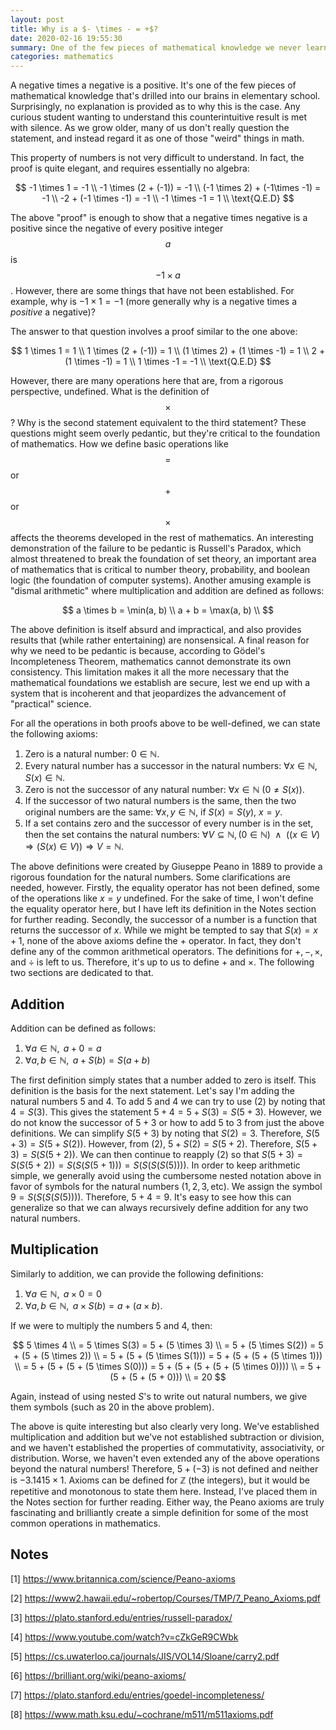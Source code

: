 ```yaml
---
layout: post
title: Why is a $- \times - = +$?
date: 2020-02-16 19:55:30
summary: One of the few pieces of mathematical knowledge we never learn the reasoning behind.
categories: mathematics
---
```




A negative times a negative is a positive. It's one of the few pieces of mathematical knowledge that's drilled into our brains in elementary school. Surprisingly, no explanation is provided as to why this is the case. Any curious student wanting to understand this counterintuitive result is met with silence. As we grow older, many of us don't really question the statement, and instead regard it as one of those "weird"  things in math. 

This property of numbers is not very difficult to understand. In fact, the proof is quite elegant, and requires essentially no algebra:


$$
-1 \times 1 = -1 \\
-1 \times (2 + (-1)) = -1 \\
(-1 \times 2) + (-1\times -1) = -1 \\
-2 + (-1 \times -1) = -1 \\
-1 \times -1 = 1 \\
\text{Q.E.D}
$$


The above "proof" is enough to show that a negative times negative is a positive since the negative of every positive integer $$a$$ is $$-1 \times a$$. However, there are some things that have not been established. For example, why is $-1 \times 1 = -1$ (more generally why is a negative times a *positive* a negative)? 

The answer to that question involves a proof similar to the one above:


$$
1 \times 1 = 1 \\
1 \times (2 + (-1)) = 1 \\
(1 \times 2) + (1 \times -1) = 1 \\
2 + (1 \times -1) = 1 \\
1 \times -1 = -1 \\
\text{Q.E.D}
$$




However, there are many operations here that are, from a rigorous perspective, undefined. What is the definition of $$\times$$? Why is the second statement equivalent to the third statement?  These questions might seem overly pedantic, but they're critical to the foundation of mathematics. How we define basic operations like $$=$$ or  $$+$$  or $$\times$$ affects the theorems developed in the rest of mathematics. An interesting demonstration of the failure to be pedantic is Russell's Paradox, which almost threatened to break the foundation of set theory, an important area of mathematics that is critical to number theory, probability, and boolean logic (the foundation of computer systems). Another amusing example is "dismal arithmetic" where multiplication and addition are defined as follows:


$$
a \times b = \min(a, b) \\
a + b = \max(a, b) \\
$$


The above definition is itself absurd and impractical, and also provides results that (while rather entertaining) are nonsensical. A final reason for why we need to be pedantic is because, according to Gödel's Incompleteness Theorem, mathematics cannot demonstrate its own consistency. This limitation makes it all the more necessary that the mathematical foundations we establish are secure, lest we end up with a system that is incoherent and that jeopardizes the advancement of "practical" science.

For all the operations in both proofs above to be well-defined, we can state the following axioms:

1. Zero is a natural number: $0 \in \mathbb N$.
2. Every natural number has a successor in the natural numbers: $\forall x \in \mathbb N\text{, } S(x) \in \mathbb N$. 
3. Zero is not the successor of any natural number: $\forall x \in \mathbb N \text{ } (0 \ne S(x))$.
4. If the successor of two natural numbers is the same, then the two original numbers are the same: $\forall x, y \in \mathbb N\text{, } \text{if }S(x) = S(y)\text{, } x = y$.
5. If a set contains zero and the successor of every number is in the set, then the set contains the natural numbers: $\forall V \subseteq \mathbb N, (0 \in \mathbb N) \text{ }\land\text{ } ((x \in V) \Rightarrow (S(x) \in V)) \Rightarrow V = \mathbb N$.

The above definitions were created by Giuseppe Peano in 1889 to provide a rigorous foundation for the natural numbers. Some clarifications are needed, however. Firstly, the equality operator has not been defined, some of the operations like $x = y$ undefined. For the sake of time, I won't define the equality operator here, but I have left its definition in the Notes section for further reading. Secondly, the successor of a number is a function that returns the successor of $x$. While we might be tempted to say that $S(x) = x + 1$, none of the above axioms define the $+$ operator. In fact, they don't define any of the common arithmetical operators. The definitions for $+, -, \times, \text{ and } \div$ is left to us. Therefore, it's up to us to define $+$ and $\times$. The following two sections are dedicated to that. 

## Addition

Addition can be defined as follows:

1. $\forall a \in \mathbb N,\text{ }a + 0 = a$
2. $\forall a, b \in \mathbb N, \text{ } a + S(b) = S(a + b)$ 

The first definition simply states that a number added to zero is itself. This definition is the basis for the next statement. Let's say I'm adding the natural numbers $5$ and $4$. To add $5$ and $4$ we can try to use (2) by noting that $4 = S(3)$. This gives the statement $5 + 4 = 5 + S(3) = S(5 + 3)$. However, we do not know the successor of $5 + 3$ or how to add $5$ to $3$ from just the above definitions. We can simplify $S(5 + 3)$ by noting that $S(2) = 3$. Therefore, $S(5 + 3) = S(5 + S(2))$. However, from (2), $5 + S(2) = S(5 + 2)$. Therefore, $S(5 + 3) = S(S(5 + 2))$. We can then continue to reapply (2) so that $S(5 + 3) = S(S(5 + 2)) = S(S(S(5 + 1))) = S(S(S(S(5))))$. In order to keep arithmetic simple, we generally avoid using the cumbersome nested notation above in favor of symbols for the natural numbers ($1, 2, 3, \text{etc}$). We assign the symbol $9 = S(S(S(S(5))))$. Therefore, $5 + 4 = 9$. It's easy to see how this can generalize so that we can always recursively define addition for any two natural numbers.

## Multiplication

Similarly to addition, we can provide the following definitions:

1. $\forall a \in \mathbb N, \text{ } a \times 0 = 0$
2. $\forall a, b \in \mathbb N, \text{ } a \times S(b) = a + (a \times b)$.

If we were to multiply the numbers $5$ and $4$, then:


$$
5 \times 4 \\
= 5 \times S(3) = 5 + (5 \times 3) \\
= 5 + (5 \times S(2)) = 5 + (5 + (5 \times 2)) \\
= 5 + (5 + (5 \times S(1))) = 5 + (5 + (5 + (5 \times 1))) \\
= 5 + (5 + (5 + (5 \times S(0))) = 5 + (5 + (5 + (5 + (5 \times 0)))) \\
= 5 + (5 + (5 + (5 + 0))) \\
= 20
$$


Again, instead of using nested $S$'s to write out natural numbers, we give them symbols (such as $20$ in the above problem).



The above is quite interesting but also clearly very long. We've established multiplication and addition but we've not established subtraction or division, and we haven't established the properties of commutativity, associativity, or distribution. Worse, we haven't even extended any of the above operations beyond the natural numbers! Therefore, $5 + (-3)$ is not defined and neither is $-3.1415 \times 1$. Axioms can be defined for $\mathbb Z$ (the integers), but it would be repetitive and monotonous to state them here. Instead, I've placed them in the Notes section for further reading. Either way, the Peano axioms are truly fascinating and brilliantly create a simple definition for some of the most common operations in mathematics.

## Notes



[1] https://www.britannica.com/science/Peano-axioms

[2] https://www2.hawaii.edu/~robertop/Courses/TMP/7_Peano_Axioms.pdf

[3] https://plato.stanford.edu/entries/russell-paradox/

[4] https://www.youtube.com/watch?v=cZkGeR9CWbk

[5] https://cs.uwaterloo.ca/journals/JIS/VOL14/Sloane/carry2.pdf

[6] https://brilliant.org/wiki/peano-axioms/

[7] https://plato.stanford.edu/entries/goedel-incompleteness/

[8] https://www.math.ksu.edu/~cochrane/m511/m511axioms.pdf